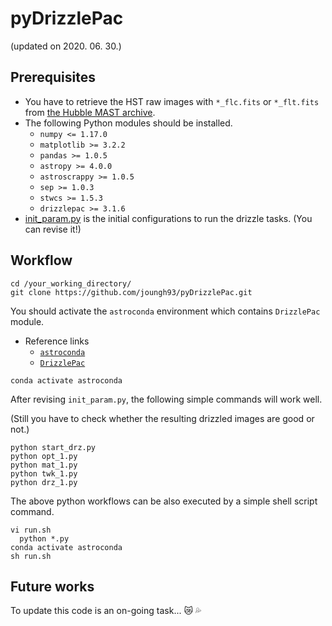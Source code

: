 # pyDrizzlePac
(updated on 2020. 06. 30.)

## Prerequisites
* You have to retrieve the HST raw images with ``*_flc.fits`` or ``*_flt.fits`` from [the Hubble MAST archive](http://archive.stsci.edu/hst/search.php).
* The following Python modules should be installed.
  * ``numpy <= 1.17.0``
  * ``matplotlib >= 3.2.2``
  * ``pandas >= 1.0.5``
  * ``astropy >= 4.0.0``
  * ``astroscrappy >= 1.0.5``
  * ``sep >= 1.0.3``
  * ``stwcs >= 1.5.3``
  * ``drizzlepac >= 3.1.6``
* [init_param.py](https://github.com/joungh93/pyDrizzlePac/blob/master/init_param.py) is the initial configurations to run the drizzle tasks. (You can revise it!)


## Workflow
```
cd /your_working_directory/
git clone https://github.com/joungh93/pyDrizzlePac.git
```
You should activate the ``astroconda`` environment which contains ``DrizzlePac`` module.
* Reference links
  * [``astroconda``](https://astroconda.readthedocs.io/en/latest/getting_started.html#)
  * [``DrizzlePac``](https://drizzlepac.readthedocs.io/en/latest/)

```
conda activate astroconda
```

After revising ``init_param.py``, the following simple commands will work well.

(Still you have to check whether the resulting drizzled images are good or not.)

```
python start_drz.py
python opt_1.py
python mat_1.py
python twk_1.py
python drz_1.py
```

The above python workflows can be also executed by a simple shell script command.

```
vi run.sh
  python *.py
conda activate astroconda
sh run.sh
```

## Future works
To update this code is an on-going task... :crying_cat_face: :sweat_drops:
